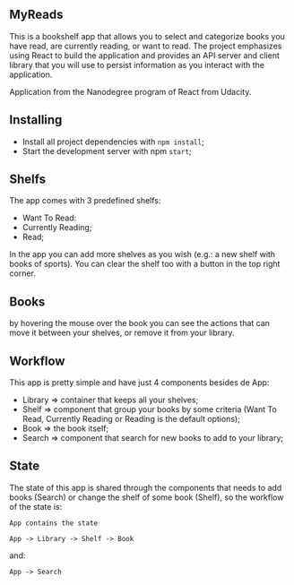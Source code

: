 ## MyReads

This is a bookshelf app that allows you to select and categorize books you have read, are currently reading, or want to read. The project emphasizes using React to build the application and provides an API server and client library that you will use to persist information as you interact with the application.

Application from the Nanodegree program of React from Udacity.


## Installing

- Install all project dependencies with `npm install`;
- Start the development server with npm `start`;


## Shelfs

The app comes with 3 predefined shelfs:

- Want To Read:
- Currently Reading;
- Read;

In the app you can add more shelves as you wish (e.g.: a new shelf with books of sports).
You can clear the shelf too with a button in the top right corner.


## Books

by hovering the mouse over the book you can see the actions that can move it between your shelves, or remove it from your library.


## Workflow

This app is pretty simple and have just 4 components besides de App:

- Library => container that keeps all your shelves;
- Shelf => component that group your books by some criteria (Want To Read, Currently Reading or Reading is the default options);
- Book => the book itself;
- Search => component that search for new books to add to your library;


## State

The state of this app is shared through the components that needs to add books (Search) or change the shelf of some book (Shelf), so the workflow of the state is:

`App contains the state`

`App -> Library -> Shelf -> Book`

and:

`App -> Search`